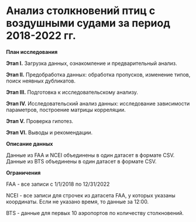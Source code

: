 <h1>Анализ столкновений птиц с воздушными судами за период 2018-2022 гг.</h1>

**План исследования**

**Этап I.** Загрузка данных, ознакомление и предварительный анализ.

**Этап II.** Предобработка данных: обработка пропусков, изменение типов, поиск неявных дубликатов.

**Этап III.** Подготовка к исследовательскому анализу.

**Этап IV.** Исследовательский анализ данных: исследование зависимости параметров, построение матрицы корреляции.

**Этап V.** Проверка гипотез.

**Этап VI.** Выводы и рекомендации.

**Описание данных**

Данные из FAA и NCEI объединены в один датасет в формате CSV.
Данные из BTS объединены в один датасет в формате CSV.

**Ограничения**

FAA - все записи с 1/1/2018 по 12/31/2022

NCEI - все записи для строчек из датасета FAA, у которых указаны координаты. Если не указано время, то данные за 12:00.

BTS - данные для первых 10 аэропортов по количеству столкновений.
